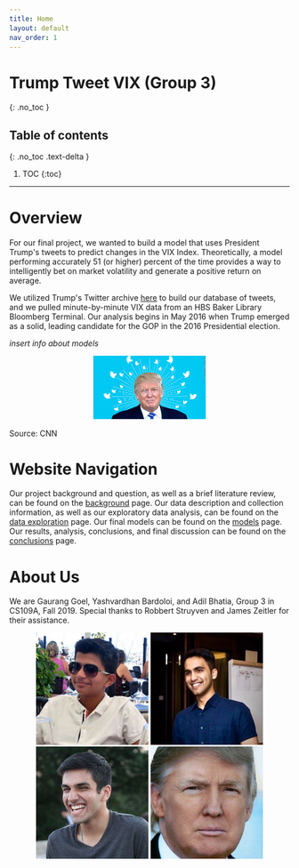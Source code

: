 ```yaml
---
title: Home
layout: default
nav_order: 1
---
```


# Trump Tweet VIX (Group 3)
{: .no_toc }

## Table of contents
{: .no_toc .text-delta }

1. TOC
{:toc}

---

# Overview

For our final project, we wanted to build a model that uses President Trump's tweets to predict changes in the VIX Index. Theoretically, a model performing accurately 51 (or higher) percent of the time provides a way to intelligently bet on market volatility and generate a positive return on average. 

We utilized Trump's Twitter archive [here](http://www.trumptwitterarchive.com/archive) to build our database of tweets, and we pulled minute-by-minute VIX data from an HBS Baker Library Bloomberg Terminal. Our analysis begins in May 2016 when Trump emerged as a solid, leading candidate for the GOP in the 2016 Presidential election. 

*insert info about models*

<div style="text-align: center">
  <img src="trump_tweet.jpg" width="40%">
</div>
<p>Source: CNN</p>

# Website Navigation
Our project background and question, as well as a brief literature review, can be found on the [background](background.html) page. 
Our data description and collection information, as well as our exploratory data analysis, can be found on the [data exploration](final_notebook/data.html) page.
Our final models can be found on the [models](final_notebook/models.html) page. 
Our results, analysis, conclusions, and final discussion can be found on the [conclusions](conclusions.html) page.

# About Us
We are Gaurang Goel, Yashvardhan Bardoloi, and Adil Bhatia, Group 3 in CS109A, Fall 2019. 
Special thanks to Robbert Struyven and James Zeitler for their assistance.

<div style="text-align: center">
	<img src="gaurang.jpg" width="40%">
	<img src="yash.jpg" width="40%">
	<img src="adil.jpg" width="40%">
	<img src="trump.jpg" width="40%">
</div>

